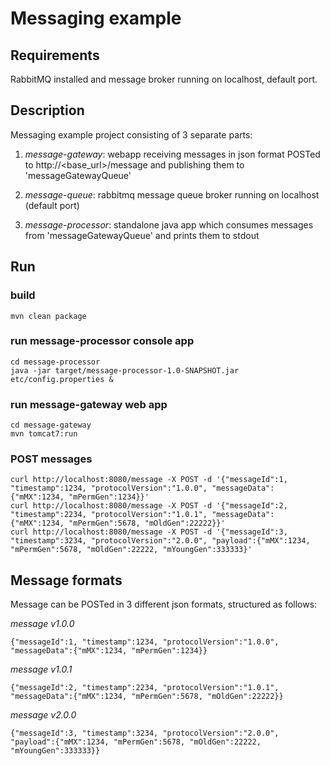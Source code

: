 # Messaging example

## Requirements

RabbitMQ installed and message broker running on localhost, default port.

## Description

Messaging example project consisting of 3 separate parts:

1. _message-gateway_: webapp receiving messages in json format POSTed to http://<base_url>/message and publishing them to 'messageGatewayQueue'

2. _message-queue_: rabbitmq message queue broker running on localhost (default port)

3. _message-processor_: standalone java app which consumes messages from 'messageGatewayQueue' and prints them to stdout

## Run

### build
```
mvn clean package
```

### run message-processor console app
```
cd message-processor
java -jar target/message-processor-1.0-SNAPSHOT.jar etc/config.properties &
```

### run message-gateway web app
```
cd message-gateway
mvn tomcat7:run
```

### POST messages
```
curl http://localhost:8080/message -X POST -d '{"messageId":1, "timestamp":1234, "protocolVersion":"1.0.0", "messageData":{"mMX":1234, "mPermGen":1234}}'
curl http://localhost:8080/message -X POST -d '{"messageId":2, "timestamp":2234, "protocolVersion":"1.0.1", "messageData":{"mMX":1234, "mPermGen":5678, "mOldGen":22222}}'
curl http://localhost:8080/message -X POST -d '{"messageId":3, "timestamp":3234, "protocolVersion":"2.0.0", "payload":{"mMX":1234, "mPermGen":5678, "mOldGen":22222, "mYoungGen":333333}'
```

## Message formats


Message can be POSTed in 3 different json formats, structured as follows:

_message v1.0.0_
```
{"messageId":1, "timestamp":1234, "protocolVersion":"1.0.0", "messageData":{"mMX":1234, "mPermGen":1234}}
```

_message v1.0.1_
```
{"messageId":2, "timestamp":2234, "protocolVersion":"1.0.1", "messageData":{"mMX":1234, "mPermGen":5678, "mOldGen":22222}}
```

_message v2.0.0_
```
{"messageId":3, "timestamp":3234, "protocolVersion":"2.0.0", "payload":{"mMX":1234, "mPermGen":5678, "mOldGen":22222, "mYoungGen":333333}}
```

